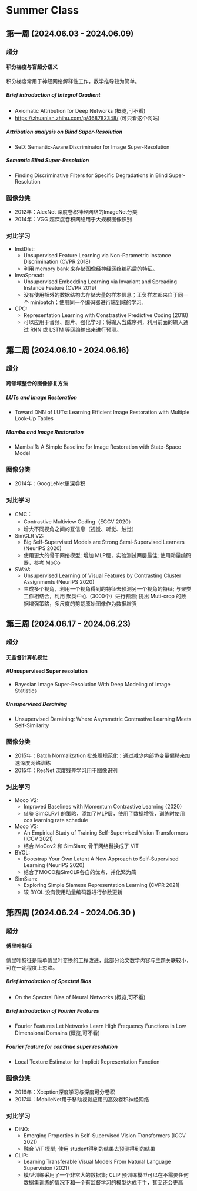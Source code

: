 # Summer Class
## 第一周  (2024.06.03 - 2024.06.09)
### 超分
#### 积分梯度与盲超分语义
积分梯度常用于神经网络解释性工作，数学推导较为简单。
##### Brief introduction of Integral Gradient  
- Axiomatic Attribution for Deep Networks (概览,可不看)
- https://zhuanlan.zhihu.com/p/468782348/ (可只看这个网站)
##### Attribution analysis on Blind Super-Resolution   
- SeD: Semantic-Aware Discriminator for Image Super-Resolution
##### Semantic Blind Super-Resolution   
- Finding Discriminative Filters for Specific Degradations in Blind Super-Resolution
### 图像分类
- 2012年：AlexNet 深度卷积神经网络的ImageNet分类
- 2014年：VGG 超深度卷积网络用于大规模图像识别
### 对比学习
- InstDist: 
    - Unsupervised Feature Learning via Non-Parametric Instance Discrimination (CVPR 2018) 
    - 利用 memory bank 来存储图像经神经网络编码后的特征。
- InvaSpread: 
    - Unsupervised Embedding Learning via Invariant and Spreading Instance Feature (CVPR 2019)
    - 没有使用额外的数据结构去存储大量的样本信息；正负样本都来自于同一个 minibatch；使用同一个编码器进行端到端的学习。
- CPC: 
    - Representation Learning with Constrastive Predictive Coding (2018)
    - 可以应用于音频、图片、强化学习；将输入当成序列，利用前面的输入通过 RNN 或 LSTM 等网络输出来进行预测。

##  第二周  (2024.06.10 - 2024.06.16)
### 超分
#### 跨领域整合的图像修复方法
##### LUTs and Image Restoration
- Toward DNN of LUTs: Learning Efficient Image Restoration with Multiple Look-Up Tables
##### Mamba and Image Restoration
- MambaIR: A Simple Baseline for Image Restoration with State-Space Model
### 图像分类
- 2014年：GoogLeNet更深卷积
### 对比学习
- CMC：
    - Contrastive Multiview Coding（ECCV 2020）
    - 增大不同视角之间的互信息（视觉、听觉、触觉）
- SimCLR V2:
    - Big Self-Supervised Models are Strong Semi-Supervised Learners (NeurIPS 2020)
    - 使用更大的骨干网络模型; 增加 MLP层，实验测试两层最佳; 使用动量编码器，参考 MoCo
- SWaV:
    - Unsupervised Learning of Visual Features by Contrasting Cluster Assignments (NeurIPS 2020)
    - 生成多个视角，利用一个视角得到的特征去预测另一个视角的特征; 与聚类工作相结合，利用 聚类中心（3000个）进行预测; 提出 Muti-crop 的数据增强策略，多尺度的剪裁原始图像作为数据增强

##  第三周 (2024.06.17 - 2024.06.23)
### 超分
#### 无监督计算机视觉
#### #Unsupervised Super resolution
- Bayesian Image Super-Resolution With Deep Modeling of Image Statistics
##### Unsupervised Deraining
- Unsupervised Deraining: Where Asymmetric Contrastive Learning Meets Self-Similarity
### 图像分类
- 2015年：Batch Normalization 批处理规范化：通过减少内部协变量偏移来加速深度网络训练
- 2015年：ResNet 深度残差学习用于图像识别

### 对比学习
- Moco V2:
    - Improved Baselines with Momentum Contrastive Learning (2020)
    - 借鉴 SimCLRv1 的策略，添加了MLP层，使用了数据增强，训练时使用 cos learning rate schedule
- Moco V3:
    - An Empirical Study of Training Self-Supervised Vision Transformers (ICCV 2021)
    - 结合 MoCov2 和 SimSiam; 骨干网络替换成了 ViT 
- BYOL:
    - Bootstrap Your Own Latent A New Approach to Self-Supervised Learning (NeurIPS 2020)
    - 结合了MOCO和SimCLR各自的优点，并化繁为简
- SimSiam:
    - Exploring Simple Siamese Representation Learning (CVPR 2021)
    - 较 BYOL 没有使用动量编码器进行参数更新


## 第四周 (2024.06.24 - 2024.06.30 )
### 超分
#### 傅里叶特征
傅里叶特征是简单傅里叶变换的工程改进，此部分论文数学内容与主题关联较小，可在一定程度上忽略。
##### Brief introduction of Spectral Bias
- On the Spectral Bias of Neural Networks (概览,可不看)
##### Brief introduction of Fourier Features
- Fourier Features Let Networks Learn High Frequency Functions in Low Dimensional Domains (概览,可不看)
##### Fourier feature for continue super resolution
- Local Texture Estimator for Implicit Representation Function

### 图像分类
- 2016年：Xception深度学习与深度可分卷积
- 2017年：MobileNet用于移动视觉应用的高效卷积神经网络

### 对比学习
- DINO:
    - Emerging Properties in Self-Supervised Vision Transformers (ICCV 2021)
    - 融合 ViT 模型; 使用 student得到的结果去预测得到的结果
- CLIP:
    - Learning Transferable Visual Models From Natural Language Supervision (2021)
    - 模型训练采用了一个非常大的数据集; CLIP 预训练模型可以在不需要任何数据集训练的情况下和一个有监督学习的模型达成平手，甚至还会更高

